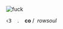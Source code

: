<p align="center">
  
  ![fuck](https://files.catbox.moe/ym7sfs.jpeg)

‹𝟥    ‎ ‎ ‎ . ‎ ‎ ‎ **co**   / ‎ *rowsoul*
<!--
**angelicswirl/angelicswirl** is a ✨ _special_ ✨ repository because its `README.md` (this file) appears on your GitHub profile.

Here are some ideas to get you started:

- 🔭 I’m currently working on ...
- 🌱 I’m currently learning ...
- 👯 I’m looking to collaborate on ...
- 🤔 I’m looking for help with ...
- 💬 Ask me about ...
- 📫 How to reach me: ...
- 😄 Pronouns: ...
- ⚡ Fun fact: ...
-->
